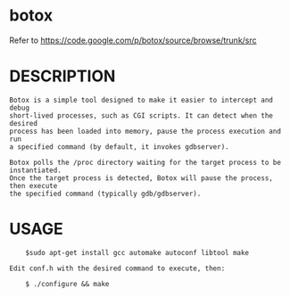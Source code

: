 botox
=====

Refer to https://code.google.com/p/botox/source/browse/trunk/src

DESCRIPTION
===========

	Botox is a simple tool designed to make it easier to intercept and debug
	short-lived processes, such as CGI scripts. It can detect when the desired
	process has been loaded into memory, pause the process execution and run
	a specified command (by default, it invokes gdbserver).

	Botox polls the /proc directory waiting for the target process to be instantiated. 
	Once the target process is detected, Botox will pause the process, then execute 
	the specified command (typically gdb/gdbserver).

USAGE
=====

		$sudo apt-get install gcc automake autoconf libtool make
	
	Edit conf.h with the desired command to execute, then:

		$ ./configure && make
